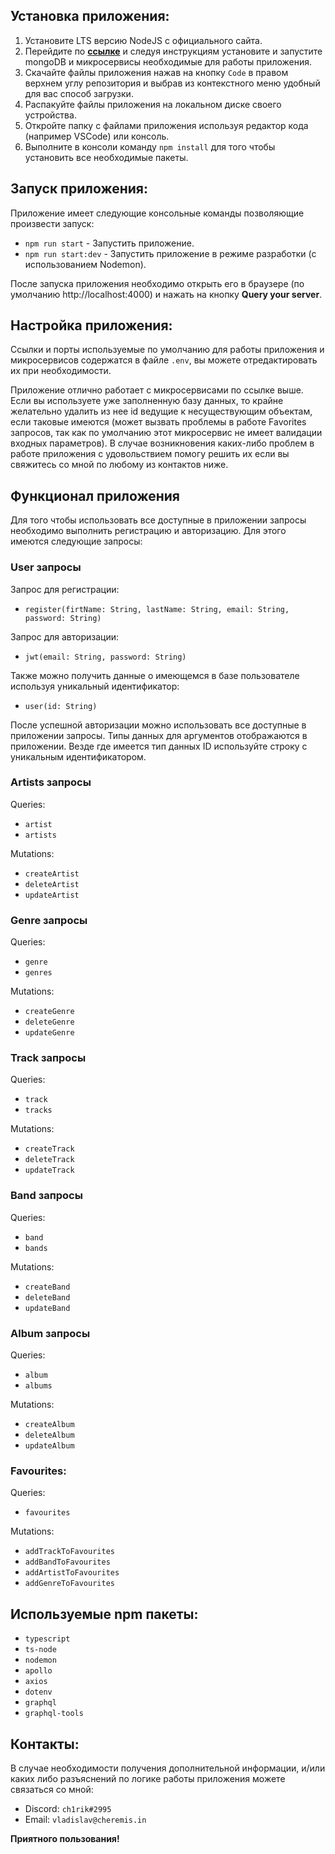 ## Установка приложения:

1. Установите LTS версию NodeJS с официального сайта.
2. Перейдите по **[ссылке](https://github.com/rolling-scopes-school/node-graphql-service)** и следуя инструкциям установите и запустите mongoDB и микросервисы необходимые для работы приложения.
3. Скачайте файлы приложения нажав на кнопку `Code` в правом верхнем углу репозитория и выбрав из контекстного меню удобный для вас способ загрузки.
4. Распакуйте файлы приложения на локальном диске своего устройства.
5. Откройте папку с файлами приложения используя редактор кода (например VSCode) или консоль.
6. Выполните в консоли команду `npm install` для того чтобы установить все необходимые пакеты.

## Запуск приложения:

Приложение имеет следующие консольные команды позволяющие произвести запуск:

- `npm run start` - Запустить приложение.
- `npm run start:dev` - Запустить приложение в режиме разработки (с использованием Nodemon).

После запуска приложения необходимо открыть его в браузере (по умолчанию http://localhost:4000) и нажать на кнопку **Query your server**.

## Настройка приложения:

Ссылки и порты используемые по умолчанию для работы приложения и микросервисов содержатся в файле `.env`, вы можете отредактировать их при необходимости.

Приложение отлично работает с микросервисами по ссылке выше.
Если вы используете уже заполненную базу данных, то крайне желательно удалить из нее id ведущие к несуществующим объектам, если таковые имеются (может вызвать проблемы в работе Favorites запросов, так как по умолчанию этот микросервис не имеет валидации входных параметров). В случае возникновения каких-либо проблем в работе приложения с удовольствием помогу решить их если вы свяжитесь со мной по любому из контактов ниже.

## Функционал приложения

Для того чтобы использовать все доступные в приложении запросы необходимо выполнить регистрацию и авторизацию.
Для этого имеются следующие запросы:

### User запросы

Запрос для регистрации:

- `register(firtName: String, lastName: String, email: String, password: String)`

Запрос для авторизации:

- `jwt(email: String, password: String)`

Также можно получить данные о имеющемся в базе пользователе используя уникальный идентификатор:

- `user(id: String)`

После успешной авторизации можно использовать все доступные в приложении запросы. Типы данных для аргументов отображаются в приложении. Везде где имеется тип данных ID используйте строку с уникальным идентификатором.

### Artists запросы

Queries:

- `artist`
- `artists`

Mutations:

- `createArtist`
- `deleteArtist`
- `updateArtist`

### Genre запросы

Queries:

- `genre`
- `genres`

Mutations:

- `createGenre`
- `deleteGenre`
- `updateGenre`

### Track запросы

Queries:

- `track`
- `tracks`

Mutations:

- `createTrack`
- `deleteTrack`
- `updateTrack`

### Band запросы

Queries:

- `band`
- `bands`

Mutations:

- `createBand`
- `deleteBand`
- `updateBand`

### Album запросы

Queries:

- `album`
- `albums`

Mutations:

- `createAlbum`
- `deleteAlbum`
- `updateAlbum`

### Favourites:

Queries:

- `favourites`

Mutations:

- `addTrackToFavourites`
- `addBandToFavourites`
- `addArtistToFavourites`
- `addGenreToFavourites`

## Используемые npm пакеты:

- `typescript`
- `ts-node`
- `nodemon`
- `apollo`
- `axios`
- `dotenv`
- `graphql`
- `graphql-tools`

## Контакты:

В случае необходимости получения дополнительной информации, и/или каких либо разъяснений по логике работы приложения можете связаться со мной:

- Discord: `ch1rik#2995`
- Email: `vladislav@cheremis.in`

**Приятного пользования!**
